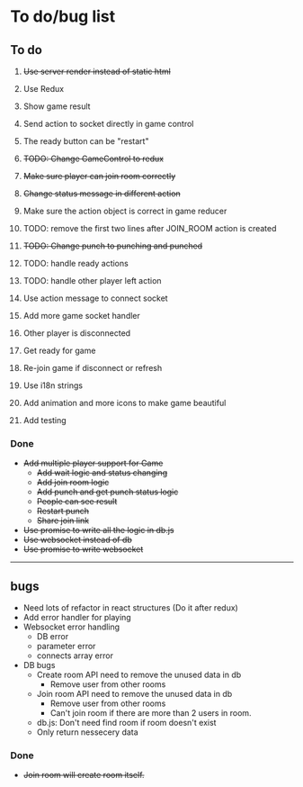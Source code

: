 # To do/bug list

## To do

1. ~~Use server render instead of static html~~
1. Use Redux
  1. Show game result
  1. Send action to socket directly in game control
  1. The ready button can be "restart"
  1. ~~TODO: Change GameControl to redux~~
  1. ~~Make sure player can join room correctly~~
  1. ~~Change status message in different action~~
  1. Make sure the action object is correct in game reducer
  1. TODO: remove the first two lines after JOIN_ROOM action is created
  1. ~~TODO: Change punch to punching and punched~~
  1. TODO: handle ready actions
  1. TODO: handle other player left action
  1. Use action message to connect socket

1. Add more game socket handler
  1. Other player is disconnected
  1. Get ready for game
  1. Re-join game if disconnect or refresh
1. Use i18n strings
1. Add animation and more icons to make game beautiful
1. Add testing

### Done
- ~~Add multiple player support for Game~~
  - ~~Add wait logic and status changing~~
  - ~~Add join room logic~~
  - ~~Add punch and get punch status logic~~
  - ~~People can see result~~
  - ~~Restart punch~~
  - ~~Share join link~~
- ~~Use promise to write all the logic in db.js~~
- ~~Use websocket instead of db~~
- ~~Use promise to write websocket~~

-----------------
## bugs
- Need lots of refactor in react structures (Do it after redux)
- Add error handler for playing
- Websocket error handling
  - DB error
  - parameter error
  - connects array error
- DB bugs
  - Create room API need to remove the unused data in db
    - Remove user from other rooms
  - Join room API need to remove the unused data in db
    - Remove user from other rooms
    - Can't join room if there are more than 2 users in room.
  - db.js: Don't need find room if room doesn't exist
  - Only return nessecery data


### Done
- ~~Join room will create room itself.~~

